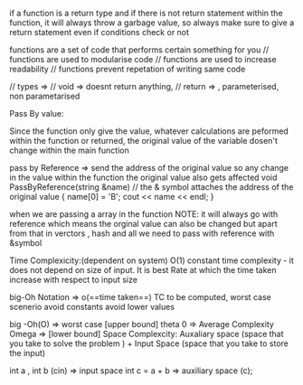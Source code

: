 if a function is a return type and if there is not return statement within the function, it will always throw a garbage value, so always make sure to give a return statement even if conditions check or not

functions are a set of code that performs certain something for you
//  functions are used to modularise code
//  functions are used to increase readability
//  functions prevent repetation of writing same code

// types =>
// void => doesnt return anything,
// return => , parameterised, non parametarised


Pass By value:

Since the function only give the value, whatever calculations are peformed within the function or returned, the original value of the variable dosen't change within the main function


pass by Reference => send the address of the original value so any change in the value within the function the original value also gets affected
void PassByReference(string &name) // the & symbol attaches the address of the original value
{
  name[0] = 'B';
  cout << name << endl;
}

when we are passing a array in the function NOTE: it will always go with reference which means the orginal value can also be changed
but apart from that in verctors , hash and all we need to pass with reference with &symbol



Time Complexicity:(dependent on system)
  O(1) constant time complexity - it does not depend on size of input. It is best
  Rate at which the time taken increase with respect to input size 

  big-Oh Notation => o(==time taken==)
  TC to be computed, worst case scenerio
  avoid constants
  avoid lower values 
  

  big -Oh(O) => worst case [upper bound]
  theta 0 => Average Complexity 
  Omega  => [lower bound]
Space Complexcity: 
  Auxaliary space (space that you take to solve the problem ) + Input Space (space that you take to store the input)

  int a , int b (cin) => input space 
  int c = a + b => auxiliary space (c);
